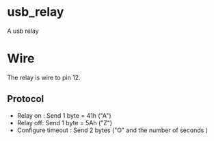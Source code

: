 # usb_relay
A usb relay

# Wire

The relay is wire to pin 12.

## Protocol

* Relay on : Send 1 byte = 41h ("A")
* Relay off: Send 1 byte = 5Ah ("Z")
* Configure timeout : Send 2 bytes ("O" and the number of seconds )
